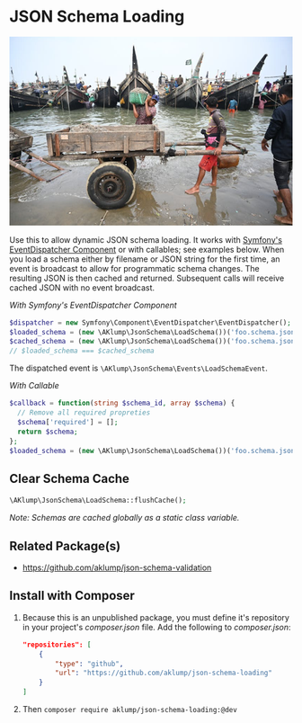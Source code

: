 # JSON Schema Loading

![Loading](images/loading.jpg)

Use this to allow dynamic JSON schema loading. It works with [Symfony's EventDispatcher Component](https://symfony.com/doc/current/components/event_dispatcher.html) or with callables; see examples below. When you load a schema either by filename or JSON string for the first time, an event is broadcast to allow for programmatic schema changes. The resulting JSON is then cached and returned. Subsequent calls will receive cached JSON with no event broadcast.

_With Symfony's EventDispatcher Component_

```php
$dispatcher = new Symfony\Component\EventDispatcher\EventDispatcher();
$loaded_schema = (new \AKlump\JsonSchema\LoadSchema())('foo.schema.json', $dispatcher);
$cached_schema = (new \AKlump\JsonSchema\LoadSchema())('foo.schema.json', $dispatcher);
// $loaded_schema === $cached_schema
```

The dispatched event is `\AKlump\JsonSchema\Events\LoadSchemaEvent`.

_With Callable_

```php
$callback = function(string $schema_id, array $schema) {
  // Remove all required propreties
  $schema['required'] = [];
  return $schema;
};
$loaded_schema = (new \AKlump\JsonSchema\LoadSchema())('foo.schema.json', $callback);
```

## Clear Schema Cache

```php
\AKlump\JsonSchema\LoadSchema::flushCache();
```

_Note: Schemas are cached globally as a static class variable._

## Related Package(s)

* https://github.com/aklump/json-schema-validation

## Install with Composer

1. Because this is an unpublished package, you must define it's repository in your project's _composer.json_ file. Add the following to _composer.json_:

    ```json
    "repositories": [
        {
            "type": "github",
            "url": "https://github.com/aklump/json-schema-loading"
        }
    ]
    ```

1. Then `composer require aklump/json-schema-loading:@dev`
